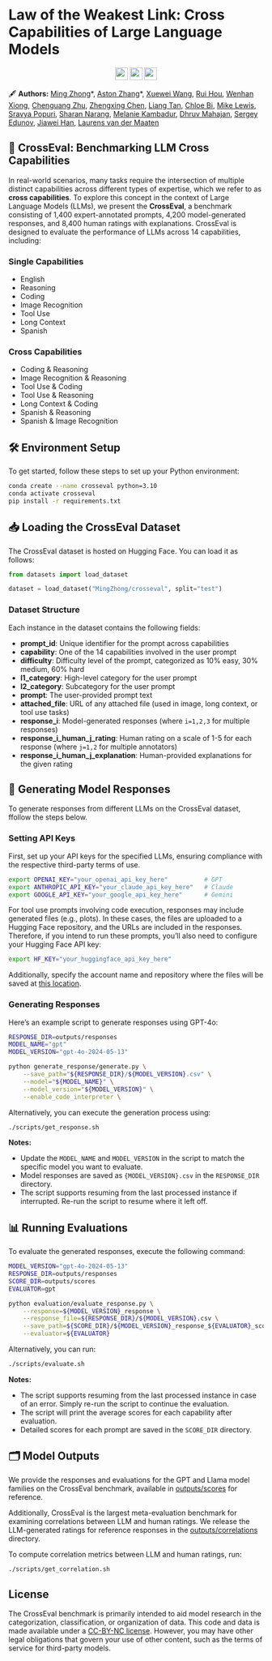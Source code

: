 # Law of the Weakest Link: Cross Capabilities of Large Language Models
<p align="center">
  <a href="https://maszhongming.github.io/llm-cross-capabilities/"><img src="https://img.shields.io/badge/🌐-Website-red" height="25"></a>
  <a href="https://arxiv.org/abs/2409.19951"><img src="https://img.shields.io/badge/📝-Paper-blue" height="25"></a>
  <a href="https://huggingface.co/datasets/MingZhong/crosseval" ><img src="https://img.shields.io/badge/🤗-CrossEval Benchmark-orange" height="25"></a>
</p>

🖋 **Authors:** [Ming Zhong](https://maszhongming.github.io/)\*, [Aston Zhang](https://www.astonzhang.com/)\*, [Xuewei Wang](https://www.linkedin.com/in/xuewei-wang-97a6b4190/), [Rui Hou](https://www.linkedin.com/in/rayhou/), [Wenhan Xiong](https://www.linkedin.com/in/wenhan-xiong-0a5984a3/), [Chenguang Zhu](https://cs.stanford.edu/~cgzhu/), [Zhengxing Chen](https://czxttkl.github.io/), [Liang Tan](https://www.linkedin.com/in/liang-tan-6646a484/), [Chloe Bi](https://www.linkedin.com/in/xueying-bi/), [Mike Lewis](https://ai.meta.com/people/209431298931133/mike-lewis/), [Sravya Popuri](https://www.linkedin.com/in/sravyapopuri/), [Sharan Narang](https://www.linkedin.com/in/sharan-narang/), [Melanie Kambadur](https://www.linkedin.com/in/melanie-kambadur/), [Dhruv Mahajan](https://www.linkedin.com/in/dhruv-mahajan-4397764/), [Sergey Edunov](https://www.linkedin.com/in/edunov/), [Jiawei Han](https://hanj.cs.illinois.edu/), [Laurens van der Maaten](https://lvdmaaten.github.io/)

## 📜 CrossEval: Benchmarking LLM Cross Capabilities

In real-world scenarios, many tasks require the intersection of multiple distinct capabilities across different types of expertise, which we refer to as **cross capabilities**. To explore this concept in the context of Large Language Models (LLMs), we present the **CrossEval**, a benchmark consisting of 1,400 expert-annotated prompts, 4,200 model-generated responses, and 8,400 human ratings with explanations. CrossEval is designed to evaluate the performance of LLMs across 14 capabilities, including:

### Single Capabilities
- English
- Reasoning
- Coding
- Image Recognition
- Tool Use
- Long Context
- Spanish

### Cross Capabilities
- Coding & Reasoning
- Image Recognition & Reasoning
- Tool Use & Coding
- Tool Use & Reasoning
- Long Context & Coding
- Spanish & Reasoning
- Spanish & Image Recognition

## 🛠️ Environment Setup
To get started, follow these steps to set up your Python environment:

```bash
conda create --name crosseval python=3.10
conda activate crosseval
pip install -r requirements.txt
```

## 📥 Loading the CrossEval Dataset

The CrossEval dataset is hosted on Hugging Face. You can load it as follows:

```python
from datasets import load_dataset

dataset = load_dataset("MingZhong/crosseval", split="test")
```

### Dataset Structure

Each instance in the dataset contains the following fields:

- **prompt_id**: Unique identifier for the prompt across capabilities
- **capability**: One of the 14 capabilities involved in the user prompt
- **difficulty**: Difficulty level of the prompt, categorized as 10% easy, 30% medium, 60% hard
- **l1_category**: High-level category for the user prompt
- **l2_category**: Subcategory for the user prompt
- **prompt**: The user-provided prompt text
- **attached_file**: URL of any attached file (used in image, long context, or tool use tasks)
- **response_i**: Model-generated responses (where `i=1,2,3` for multiple responses)
- **response_i_human_j_rating**: Human rating on a scale of 1-5 for each response (where `j=1,2` for multiple annotators)
- **response_i_human_j_explanation**: Human-provided explanations for the given rating

## 🚀 Generating Model Responses

To generate responses from different LLMs on the CrossEval dataset, ffollow the steps below.

### Setting API Keys
First, set up your API keys for the specified LLMs, ensuring compliance with the respective third-party terms of use.

```bash
export OPENAI_KEY="your_openai_api_key_here"          # GPT
export ANTHROPIC_API_KEY="your_claude_api_key_here"   # Claude
export GOOGLE_API_KEY="your_google_api_key_here"      # Gemini
```

For tool use prompts involving  code execution, responses may include generated files (e.g., plots). In these cases, the files are uploaded to a Hugging Face repository, and the URLs are included in the responses. Therefore, if you intend to run these prompts, you’ll also need to configure your Hugging Face API key:

```bash
export HF_KEY="your_huggingface_api_key_here"
```

Additionally, specify the account name and repository where the files will be saved at [this location](generate_response/models/gpt.py#L116).

### Generating Responses

Here’s an example script to generate responses using GPT-4o:

```bash
RESPONSE_DIR=outputs/responses
MODEL_NAME="gpt"
MODEL_VERSION="gpt-4o-2024-05-13"

python generate_response/generate.py \
    --save_path="${RESPONSE_DIR}/${MODEL_VERSION}.csv" \
    --model="${MODEL_NAME}" \
    --model_version="${MODEL_VERSION}" \
    --enable_code_interpreter \
```

Alternatively, you can execute the generation process using:

```bash
./scripts/get_response.sh
```

**Notes:**
- Update the `MODEL_NAME` and `MODEL_VERSION` in the script to match the specific model you want to evaluate.
- Model responses are saved as `{MODEL_VERSION}.csv` in the `RESPONSE_DIR` directory.
- The script supports resuming from the last processed instance if interrupted. Re-run the script to resume where it left off.

## 📊 Running Evaluations

To evaluate the generated responses, execute the following command:

```bash
MODEL_VERSION="gpt-4o-2024-05-13"
RESPONSE_DIR=outputs/responses
SCORE_DIR=outputs/scores
EVALUATOR=gpt

python evaluation/evaluate_response.py \
    --response=${MODEL_VERSION}_response \
    --response_file=${RESPONSE_DIR}/${MODEL_VERSION}.csv \
    --save_path=${SCORE_DIR}/${MODEL_VERSION}_response_${EVALUATOR}_score.csv \
    --evaluator=${EVALUATOR}
```

Alternatively, you can run:

```bash
./scripts/evaluate.sh
```

**Notes:**
- The script supports resuming from the last processed instance in case of an error. Simply re-run the script to continue the evaluation.
- The script will print the average scores for each capability after evaluation.
- Detailed scores for each prompt are saved in the `SCORE_DIR` directory.

## 🗂️ Model Outputs

We provide the responses and evaluations for the GPT and Llama model families on the CrossEval benchmark, available in [outputs/scores](outputs/scores) for reference.

Additionally, CrossEval is the largest meta-evaluation benchmark for examining correlations between LLM and human ratings. We release the LLM-generated ratings for reference responses in the [outputs/correlations](outputs/correlations) directory.

To compute correlation metrics between LLM and human ratings, run:

```bash
./scripts/get_correlation.sh
```

## License
The CrossEval benchmark is primarily intended to aid model research in the categorization, classification, or organization of data. This code and data is made available under a [CC-BY-NC license](https://creativecommons.org/licenses/by-nc/4.0/). However, you may have other legal obligations that govern your use of other content, such as the terms of service for third-party models.
